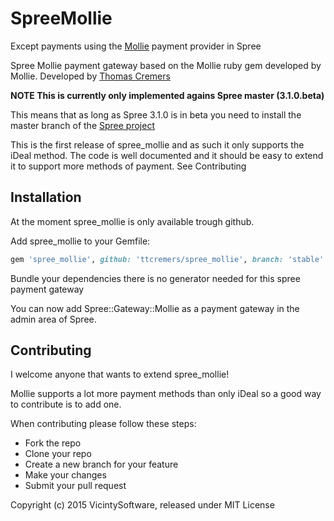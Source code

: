 SpreeMollie
===========
Except payments using the [Mollie](https://www.mollie.com) payment provider in Spree

Spree Mollie payment gateway based on the Mollie ruby gem developed by Mollie. Developed by [Thomas Cremers](http://thomascremers.com)

**NOTE This is currently only implemented agains Spree master (3.1.0.beta)**

This means that as long as Spree 3.1.0 is in beta you need to install the master branch of the [Spree project](https://github.com/spree/spree)  

This is the first release of spree_mollie and as such it only supports the iDeal method. The code is well documented and it should be easy to extend it to support more methods of payment. See Contributing

Installation
------------
At the moment spree_mollie is only available trough github.

Add spree_mollie to your Gemfile:

```ruby
gem 'spree_mollie', github: 'ttcremers/spree_mollie', branch: 'stable'
```

Bundle your dependencies there is no generator needed for this spree payment gateway

You can now add Spree::Gateway::Mollie as a payment gateway in the admin area of Spree.

Contributing
------------
I welcome anyone that wants to extend spree_mollie!

Mollie supports a lot more payment methods than only iDeal so a good way to contribute is to add one. 

When contributing please follow these steps:

* Fork the repo
* Clone your repo
* Create a new branch for your feature
* Make your changes
* Submit your pull request

Copyright (c) 2015 VicintySoftware, released under MIT License
